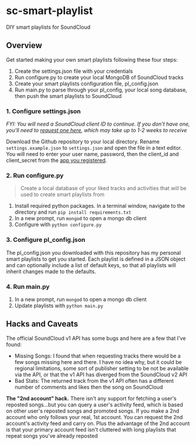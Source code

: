 # sc-smart-playlist

DIY smart playlists for SoundCloud

## Overview

Get started making your own smart playlists following these four steps:

1. Create the settings.json file with your credentials
2. Run configure.py to create your local MongoDB of SoundCloud tracks
3. Create your smart playlists configuration file, pl_config.json
4. Run main.py to parse through your pl_config, your local song database, then push the smart playlists to SoundCloud

### 1. Configure settings.json

*FYI: You will need a SoundCloud client ID to continue. If you don't have one, you'll need to [request one here][1], which may take up to 1-2 weeks to receive*

Download the Github repository to your local directory. Rename `settings.example.json` to `settings.json` and open the file in a text editor. You will need to enter your user name, password, then the client_id and client_secret from the [app you registered][1].

### 2. Run configure.py

> Create a local database of your liked tracks and activities that will be used to create smart playlists from

1. Install required python packages. In a terminal window, navigate to the directory and run `pip install requirements.txt`
2. In a new prompt, run `mongod` to open a mongo db client
3. Configure with `python configure.py`

### 3. Configure pl_config.json

The pl_config.json you downloaded with this repository has my personal smart playlists to get you started. Each playlist is defined in a JSON object and can optionally include a list of default keys, so that all playlists will inherit changes made to the defaults.

### 4. Run main.py

1. In a new prompt, run `mongod` to open a mongo db client
2. Update playlists with `python main.py`

## Hacks and Caveats

The official SoundCloud v1 API has some bugs and here are a few that I've found:

  - Missing Songs: I found that when requesting tracks there would be a few songs missing here and there. I have no idea why, but it could be regional limitations, some sort of publisher setting to be not be available via the API, or that the v1 API has diverged from the SoundCloud v2 API
  - Bad Stats: The returned track from the v1 API often has a different number of comments and likes then the song on SoundCloud

**The "2nd account" hack.** There isn't any support for fetching a user's reposted songs...but you can query a user's activity feed, which is based on other user's reposted songs and promoted songs. If you make a 2nd account who only follows your real, 1st account. You can request the 2nd account's activity feed and carry on. Plus the advantage of the 2nd account is that your primary account feed isn't cluttered with long playlists that repeat songs you've already reposted

<!--

Hi SoundCloud Developers, I played around with the undocumented v2 API and there are some nice features like recommended songs, which are super cool and hopefully should be in the public API

[In the meantime....](https://twitter.com/SoundCloudDev/status/639017606264016896) from [StackOverflow](https://stackoverflow.com/a/37224955/3219667)

V2 API Unofficial Documentation: https://github.com/wb9688/sc-api-v2-docs

Endpoints (Base url: https://api-v2.soundcloud.com/)

- ./me/play-history/tracks
- ./dashbox/stream
- ./users/21434963/track_likes
- ./users/21434963/likes
- ./activities
- ./stream/users/21434963
- ./users/21434963/followings/not_followed_by/237623984
- ./me/personalized-tracks

Rest of URI: ?client_id=<client>&limit=1&offset=0&linked_partitioning=1&app_version=1489574664

Example: https://api-v2.soundcloud.com/users/21434963/likes?client_id=<client>&limit=1&offset=0&linked_partitioning=1&app_version=1489574664

# Other Random Links:

- Pull playlists from Google Music Stations: https://github.com/simon-weber/gmusicapi and https://github.com/DanNixon/PlayMusicCL/blob/master/playmusiccl/playmusiccl.py#L119
- Pull playlists from Spotify: https://play.spotify.com/collection/songs
- Example SoundCloud client https://github.com/0xPr0xy/soundcloud-cli & https://pyspotify.mopidy.com/en/latest/quickstart/

 -->

[1]: http://soundcloud.com/you/apps/

<!-- [n]: https://github.com/soundcloud/soundcloud-python -->
<!-- [n]: https://github.com/KyleKing/soundcloud_playlist_maker/issues -->
